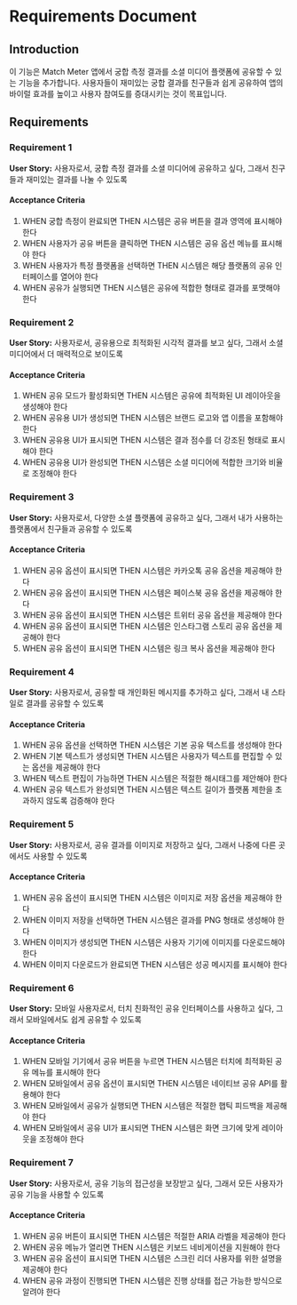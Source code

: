 # Requirements Document

## Introduction

이 기능은 Match Meter 앱에서 궁합 측정 결과를 소셜 미디어 플랫폼에 공유할 수 있는 기능을 추가합니다. 사용자들이 재미있는 궁합 결과를 친구들과 쉽게 공유하여 앱의 바이럴 효과를 높이고 사용자 참여도를 증대시키는 것이 목표입니다.

## Requirements

### Requirement 1

**User Story:** 사용자로서, 궁합 측정 결과를 소셜 미디어에 공유하고 싶다, 그래서 친구들과 재미있는 결과를 나눌 수 있도록

#### Acceptance Criteria

1. WHEN 궁합 측정이 완료되면 THEN 시스템은 공유 버튼을 결과 영역에 표시해야 한다
2. WHEN 사용자가 공유 버튼을 클릭하면 THEN 시스템은 공유 옵션 메뉴를 표시해야 한다
3. WHEN 사용자가 특정 플랫폼을 선택하면 THEN 시스템은 해당 플랫폼의 공유 인터페이스를 열어야 한다
4. WHEN 공유가 실행되면 THEN 시스템은 공유에 적합한 형태로 결과를 포맷해야 한다

### Requirement 2

**User Story:** 사용자로서, 공유용으로 최적화된 시각적 결과를 보고 싶다, 그래서 소셜 미디어에서 더 매력적으로 보이도록

#### Acceptance Criteria

1. WHEN 공유 모드가 활성화되면 THEN 시스템은 공유에 최적화된 UI 레이아웃을 생성해야 한다
2. WHEN 공유용 UI가 생성되면 THEN 시스템은 브랜드 로고와 앱 이름을 포함해야 한다
3. WHEN 공유용 UI가 표시되면 THEN 시스템은 결과 점수를 더 강조된 형태로 표시해야 한다
4. WHEN 공유용 UI가 완성되면 THEN 시스템은 소셜 미디어에 적합한 크기와 비율로 조정해야 한다

### Requirement 3

**User Story:** 사용자로서, 다양한 소셜 플랫폼에 공유하고 싶다, 그래서 내가 사용하는 플랫폼에서 친구들과 공유할 수 있도록

#### Acceptance Criteria

1. WHEN 공유 옵션이 표시되면 THEN 시스템은 카카오톡 공유 옵션을 제공해야 한다
2. WHEN 공유 옵션이 표시되면 THEN 시스템은 페이스북 공유 옵션을 제공해야 한다
3. WHEN 공유 옵션이 표시되면 THEN 시스템은 트위터 공유 옵션을 제공해야 한다
4. WHEN 공유 옵션이 표시되면 THEN 시스템은 인스타그램 스토리 공유 옵션을 제공해야 한다
5. WHEN 공유 옵션이 표시되면 THEN 시스템은 링크 복사 옵션을 제공해야 한다

### Requirement 4

**User Story:** 사용자로서, 공유할 때 개인화된 메시지를 추가하고 싶다, 그래서 내 스타일로 결과를 공유할 수 있도록

#### Acceptance Criteria

1. WHEN 공유 옵션을 선택하면 THEN 시스템은 기본 공유 텍스트를 생성해야 한다
2. WHEN 기본 텍스트가 생성되면 THEN 시스템은 사용자가 텍스트를 편집할 수 있는 옵션을 제공해야 한다
3. WHEN 텍스트 편집이 가능하면 THEN 시스템은 적절한 해시태그를 제안해야 한다
4. WHEN 공유 텍스트가 완성되면 THEN 시스템은 텍스트 길이가 플랫폼 제한을 초과하지 않도록 검증해야 한다

### Requirement 5

**User Story:** 사용자로서, 공유 결과를 이미지로 저장하고 싶다, 그래서 나중에 다른 곳에서도 사용할 수 있도록

#### Acceptance Criteria

1. WHEN 공유 옵션이 표시되면 THEN 시스템은 이미지로 저장 옵션을 제공해야 한다
2. WHEN 이미지 저장을 선택하면 THEN 시스템은 결과를 PNG 형태로 생성해야 한다
3. WHEN 이미지가 생성되면 THEN 시스템은 사용자 기기에 이미지를 다운로드해야 한다
4. WHEN 이미지 다운로드가 완료되면 THEN 시스템은 성공 메시지를 표시해야 한다

### Requirement 6

**User Story:** 모바일 사용자로서, 터치 친화적인 공유 인터페이스를 사용하고 싶다, 그래서 모바일에서도 쉽게 공유할 수 있도록

#### Acceptance Criteria

1. WHEN 모바일 기기에서 공유 버튼을 누르면 THEN 시스템은 터치에 최적화된 공유 메뉴를 표시해야 한다
2. WHEN 모바일에서 공유 옵션이 표시되면 THEN 시스템은 네이티브 공유 API를 활용해야 한다
3. WHEN 모바일에서 공유가 실행되면 THEN 시스템은 적절한 햅틱 피드백을 제공해야 한다
4. WHEN 모바일에서 공유 UI가 표시되면 THEN 시스템은 화면 크기에 맞게 레이아웃을 조정해야 한다

### Requirement 7

**User Story:** 사용자로서, 공유 기능의 접근성을 보장받고 싶다, 그래서 모든 사용자가 공유 기능을 사용할 수 있도록

#### Acceptance Criteria

1. WHEN 공유 버튼이 표시되면 THEN 시스템은 적절한 ARIA 라벨을 제공해야 한다
2. WHEN 공유 메뉴가 열리면 THEN 시스템은 키보드 네비게이션을 지원해야 한다
3. WHEN 공유 옵션이 표시되면 THEN 시스템은 스크린 리더 사용자를 위한 설명을 제공해야 한다
4. WHEN 공유 과정이 진행되면 THEN 시스템은 진행 상태를 접근 가능한 방식으로 알려야 한다
